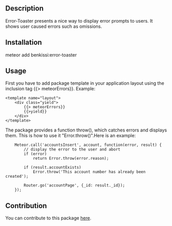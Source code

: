 ## Description
Error-Toaster presents a nice way to display error prompts to users.
It shows user caused errors such as omissions.

## Installation
meteor add benkissi:error-toaster

## Usage
First you have to add package template in your application layout using the inclusion tag {{> meteorErrors}}. Example:
```
<template name="layout">
    <div class="yield">
        {{> meteorErrors}}
        {{>yield}}
    </div>
</template>

```
The package provides a function throw(), which catches errors and
displays them. This is how to use it "Error.throw()".Here is an example:

```
    Meteor.call('accountsInsert', account, function(error, result) {
		// display the error to the user and abort
		if (error)
			return Error.throw(error.reason);

		if (result.accountExists)
			Error.throw('This account number has already been created');

		Router.go('accountPage', {_id: result._id});
	});

```

## Contribution
You can contribute to this package [here](https://github.com/benkissi/error-toaster/blob/master/packages/error-toaster/README.md).




